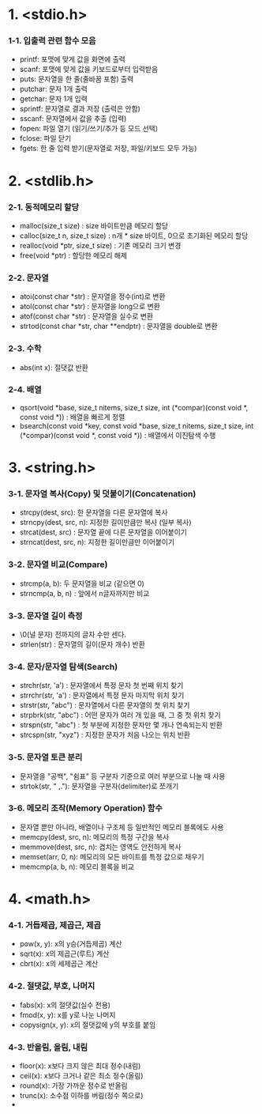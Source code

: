 # 1. <stdio.h>
### 1-1. 입출력 관련 함수 모음
- printf: 포맷에 맞게 값을 화면에 출력
- scanf: 포맷에 맞게 값을 키보드로부터 입력받음
- puts: 문자열을 한 줄(줄바꿈 포함) 출력
- putchar: 문자 1개 출력
- getchar: 문자 1개 입력
- sprintf: 문자열로 결과 저장 (출력은 안함)
- sscanf: 문자열에서 값을 추출 (입력)
- fopen: 파일 열기 (읽기/쓰기/추가 등 모드 선택)
- fclose: 파일 닫기
- fgets: 한 줄 입력 받기(문자열로 저장, 파일/키보드 모두 가능)

# 2. <stdlib.h>

### 2-1. 동적메모리 할당
- malloc(size_t size) : size 바이트만큼 메모리 할당
- calloc(size_t n, size_t size) : n개 * size 바이트, 0으로 초기화된 메모리 할당
- realloc(void *ptr, size_t size) : 기존 메모리 크기 변경
- free(void *ptr) : 할당한 메모리 해제

### 2-2. 문자열
- atoi(const char *str) : 문자열을 정수(int)로 변환
- atol(const char *str) : 문자열을 long으로 변환
- atof(const char *str) : 문자열을 실수로 변환
- strtod(const char *str, char **endptr) : 문자열을 double로 변환

### 2-3. 수학
- abs(int x): 절댓값 반환 


### 2-4. 배열
- qsort(void *base, size_t nitems, size_t size, int (*compar)(const void *, const void *)) : 배열을 빠르게 정렬
- bsearch(const void *key, const void *base, size_t nitems, size_t size, int (*compar)(const void *, const void *)) : 배열에서 이진탐색 수행

# 3. <string.h>

### 3-1. 문자열 복사(Copy) 및 덧붙이기(Concatenation)
- strcpy(dest, src): 한 문자열을 다른 문자열에 복사
- strncpy(dest, src, n): 지정한 길이만큼만 복사 (일부 복사)
- strcat(dest, src) : 문자열 끝에 다른 문자열을 이어붙이기
- strncat(dest, src, n): 지정한 길이만큼만 이어붙이기

### 3-2. 문자열 비교(Compare)
- strcmp(a, b): 두 문자열을 비교 (같으면 0)
- strncmp(a, b, n) : 앞에서 n글자까지만 비교

### 3-3. 문자열 길이 측정 
- \0(널 문자) 전까지의 글자 수만 센다.
- strlen(str) : 문자열의 길이(문자 개수) 반환

### 3-4. 문자/문자열 탐색(Search)
- strchr(str, 'a') : 문자열에서 특정 문자 첫 번째 위치 찾기
- strrchr(str, 'a') : 문자열에서 특정 문자 마지막 위치 찾기
- strstr(str, "abc") : 문자열에서 다른 문자열의 첫 위치 찾기
- strpbrk(str, "abc") : 어떤 문자가 여러 개 있을 때, 그 중 첫 위치 찾기
- strspn(str, "abc") : 첫 부분에 지정한 문자만 몇 개나 연속되는지 반환
- strcspn(str, "xyz") : 지정한 문자가 처음 나오는 위치 반환

### 3-5. 문자열 토큰 분리
- 문자열을 "공백", "쉼표" 등 구분자 기준으로 여러 부분으로 나눌 때 사용
- strtok(str, " ,."): 문자열을 구분자(delimiter)로 쪼개기

### 3-6. 메모리 조작(Memory Operation) 함수
- 문자열 뿐만 아니라, 배열이나 구조체 등 일반적인 메모리 블록에도 사용
- memcpy(dest, src, n): 메모리의 특정 구간을 복사
- memmove(dest, src, n): 겹치는 영역도 안전하게 복사
- memset(arr, 0, n): 메모리의 모든 바이트를 특정 값으로 채우기
- memcmp(a, b, n): 메모리 블록을 비교

# 4. <math.h>

### 4-1. 거듭제곱, 제곱근, 제곱
- pow(x, y): x의 y승(거듭제곱) 계산
- sqrt(x): x의 제곱근(루트) 계산
- cbrt(x): x의 세제곱근 계산

### 4-2. 절댓값, 부호, 나머지
- fabs(x): x의 절댓값(실수 전용)
- fmod(x, y): x를 y로 나눈 나머지
- copysign(x, y): x의 절댓값에 y의 부호를 붙임

### 4-3. 반올림, 올림, 내림
- floor(x): x보다 크지 않은 최대 정수(내림)
- ceil(x): x보다 크거나 같은 최소 정수(올림)
- round(x): 가장 가까운 정수로 반올림
- trunc(x): 소수점 이하를 버림(정수 쪽으로)
- 